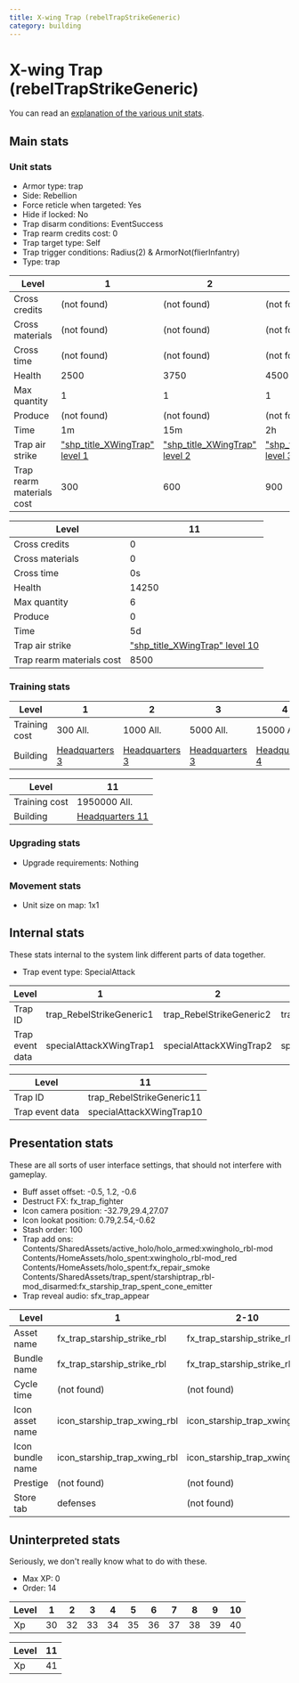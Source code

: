 ```yaml
---
title: X-wing Trap (rebelTrapStrikeGeneric)
category: building
---
```


# X-wing Trap (rebelTrapStrikeGeneric)

You can read an [explanation  of the various unit stats](unitexplained.md).

## Main stats

### Unit stats

  * Armor type: trap
  * Side: Rebellion
  * Force reticle when targeted: Yes
  * Hide if locked: No
  * Trap disarm conditions: EventSuccess
  * Trap rearm credits cost: 0
  * Trap target type: Self
  * Trap trigger conditions: Radius(2) & ArmorNot(flierInfantry)
  * Type: trap

|Level                    |1                                              |2                                              |3                                              |4                                              |5                                              |6                                              |7                                              |8                                              |9                                              |10                                              |
|-------------------------|-----------------------------------------------|-----------------------------------------------|-----------------------------------------------|-----------------------------------------------|-----------------------------------------------|-----------------------------------------------|-----------------------------------------------|-----------------------------------------------|-----------------------------------------------|------------------------------------------------|
|Cross credits            |(not found)                                    |(not found)                                    |(not found)                                    |(not found)                                    |(not found)                                    |(not found)                                    |(not found)                                    |(not found)                                    |(not found)                                    |(not found)                                     |
|Cross materials          |(not found)                                    |(not found)                                    |(not found)                                    |(not found)                                    |(not found)                                    |(not found)                                    |(not found)                                    |(not found)                                    |(not found)                                    |(not found)                                     |
|Cross time               |(not found)                                    |(not found)                                    |(not found)                                    |(not found)                                    |(not found)                                    |(not found)                                    |(not found)                                    |(not found)                                    |(not found)                                    |(not found)                                     |
|Health                   |2500                                           |3750                                           |4500                                           |6000                                           |7250                                           |8500                                           |9750                                           |11000                                          |12250                                          |13500                                           |
|Max quantity             |1                                              |1                                              |1                                              |2                                              |2                                              |4                                              |4                                              |6                                              |6                                              |6                                               |
|Produce                  |(not found)                                    |(not found)                                    |(not found)                                    |(not found)                                    |(not found)                                    |(not found)                                    |(not found)                                    |(not found)                                    |(not found)                                    |(not found)                                     |
|Time                     |1m                                             |15m                                            |2h                                             |12h                                            |1d                                             |1d12h                                          |2d                                             |3d                                             |6d                                             |1w3d                                            |
|Trap air strike          |["shp_title_XWingTrap" level 1](XWingTrap.html)|["shp_title_XWingTrap" level 2](XWingTrap.html)|["shp_title_XWingTrap" level 3](XWingTrap.html)|["shp_title_XWingTrap" level 4](XWingTrap.html)|["shp_title_XWingTrap" level 5](XWingTrap.html)|["shp_title_XWingTrap" level 6](XWingTrap.html)|["shp_title_XWingTrap" level 7](XWingTrap.html)|["shp_title_XWingTrap" level 8](XWingTrap.html)|["shp_title_XWingTrap" level 9](XWingTrap.html)|["shp_title_XWingTrap" level 10](XWingTrap.html)|
|Trap rearm materials cost|300                                            |600                                            |900                                            |1200                                           |1800                                           |2000                                           |2700                                           |3000                                           |3500                                           |6000                                            |


|Level                    |11                                              |
|-------------------------|------------------------------------------------|
|Cross credits            |0                                               |
|Cross materials          |0                                               |
|Cross time               |0s                                              |
|Health                   |14250                                           |
|Max quantity             |6                                               |
|Produce                  |0                                               |
|Time                     |5d                                              |
|Trap air strike          |["shp_title_XWingTrap" level 10](XWingTrap.html)|
|Trap rearm materials cost|8500                                            |


### Training stats

|Level        |1                             |2                             |3                             |4                             |5                             |6                             |7                             |8                             |9                             |10                             |
|-------------|------------------------------|------------------------------|------------------------------|------------------------------|------------------------------|------------------------------|------------------------------|------------------------------|------------------------------|-------------------------------|
|Training cost|300 All.                      |1000 All.                     |5000 All.                     |15000 All.                    |30000 All.                    |70000 All.                    |150000 All.                   |300000 All.                   |900000 All.                   |1500000 All.                   |
|Building     |[Headquarters 3](rebelHQ.html)|[Headquarters 3](rebelHQ.html)|[Headquarters 3](rebelHQ.html)|[Headquarters 4](rebelHQ.html)|[Headquarters 5](rebelHQ.html)|[Headquarters 6](rebelHQ.html)|[Headquarters 7](rebelHQ.html)|[Headquarters 8](rebelHQ.html)|[Headquarters 9](rebelHQ.html)|[Headquarters 10](rebelHQ.html)|


|Level        |11                             |
|-------------|-------------------------------|
|Training cost|1950000 All.                   |
|Building     |[Headquarters 11](rebelHQ.html)|


### Upgrading stats

  * Upgrade requirements: Nothing

### Movement stats

  * Unit size on map: 1x1

## Internal stats

These stats internal to the system link different parts of data together.

  * Trap event type: SpecialAttack

|Level          |1                       |2                       |3                       |4                       |5                       |6                       |7                       |8                       |9                       |10                       |
|---------------|------------------------|------------------------|------------------------|------------------------|------------------------|------------------------|------------------------|------------------------|------------------------|-------------------------|
|Trap ID        |trap_RebelStrikeGeneric1|trap_RebelStrikeGeneric2|trap_RebelStrikeGeneric3|trap_RebelStrikeGeneric4|trap_RebelStrikeGeneric5|trap_RebelStrikeGeneric6|trap_RebelStrikeGeneric7|trap_RebelStrikeGeneric8|trap_RebelStrikeGeneric9|trap_RebelStrikeGeneric10|
|Trap event data|specialAttackXWingTrap1 |specialAttackXWingTrap2 |specialAttackXWingTrap3 |specialAttackXWingTrap4 |specialAttackXWingTrap5 |specialAttackXWingTrap6 |specialAttackXWingTrap7 |specialAttackXWingTrap8 |specialAttackXWingTrap9 |specialAttackXWingTrap10 |


|Level          |11                       |
|---------------|-------------------------|
|Trap ID        |trap_RebelStrikeGeneric11|
|Trap event data|specialAttackXWingTrap10 |


## Presentation stats

These are all sorts of user interface settings, that should not interfere with gameplay.

  * Buff asset offset: -0.5, 1.2, -0.6
  * Destruct FX: fx_trap_fighter
  * Icon camera position: -32.79,29.4,27.07
  * Icon lookat position: 0.79,2.54,-0.62
  * Stash order: 100
  * Trap add ons: Contents/SharedAssets/active_holo/holo_armed:xwingholo_rbl-mod Contents/HomeAssets/holo_spent:xwingholo_rbl-mod_red Contents/HomeAssets/holo_spent:fx_repair_smoke Contents/SharedAssets/trap_spent/starshiptrap_rbl-mod_disarmed:fx_starship_trap_spent_cone_emitter
  * Trap reveal audio: sfx_trap_appear

|Level           |1                           |2-10                        |11                               |
|----------------|----------------------------|----------------------------|---------------------------------|
|Asset name      |fx_trap_starship_strike_rbl |fx_trap_starship_strike_rbl |fx_trap_starship_strike_rbl-up11 |
|Bundle name     |fx_trap_starship_strike_rbl |fx_trap_starship_strike_rbl |fx_trap_starship_strike_rbl-up11 |
|Cycle time      |(not found)                 |(not found)                 |0s                               |
|Icon asset name |icon_starship_trap_xwing_rbl|icon_starship_trap_xwing_rbl|icon_starship_trap_xwing_rbl-up11|
|Icon bundle name|icon_starship_trap_xwing_rbl|icon_starship_trap_xwing_rbl|icon_starship_trap_xwing_rbl-up11|
|Prestige        |(not found)                 |(not found)                 |true                             |
|Store tab       |defenses                    |(not found)                 |(not found)                      |


## Uninterpreted stats

Seriously, we don't really know what to do with these.

  * Max XP: 0
  * Order: 14

|Level|1 |2 |3 |4 |5 |6 |7 |8 |9 |10|
|-----|--|--|--|--|--|--|--|--|--|--|
|Xp   |30|32|33|34|35|36|37|38|39|40|


|Level|11|
|-----|--|
|Xp   |41|


